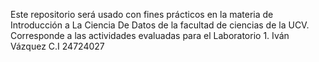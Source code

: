 Este repositorio será usado con fines prácticos en la materia de 
Introducción a La Ciencia De Datos de la facultad de ciencias de la UCV. 
Corresponde a las actividades evaluadas para el Laboratorio 1. 
Iván Vázquez C.I 24724027

